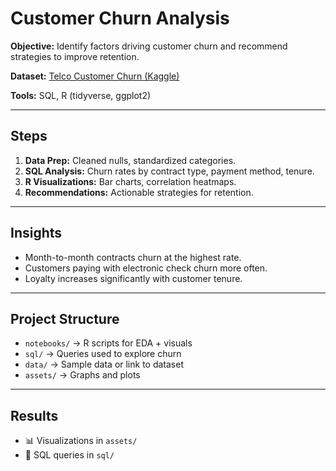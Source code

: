 # Customer Churn Analysis

**Objective:** Identify factors driving customer churn and recommend strategies to improve retention.

**Dataset:** [Telco Customer Churn (Kaggle)](https://www.kaggle.com/datasets/blastchar/telco-customer-churn)

**Tools:** SQL, R (tidyverse, ggplot2)

---

## Steps

1. **Data Prep:** Cleaned nulls, standardized categories.
2. **SQL Analysis:** Churn rates by contract type, payment method, tenure.
3. **R Visualizations:** Bar charts, correlation heatmaps.
4. **Recommendations:** Actionable strategies for retention.

---

## Insights

- Month-to-month contracts churn at the highest rate.
- Customers paying with electronic check churn more often.
- Loyalty increases significantly with customer tenure.

---

## Project Structure

- `notebooks/` → R scripts for EDA + visuals
- `sql/` → Queries used to explore churn
- `data/` → Sample data or link to dataset
- `assets/` → Graphs and plots

---

## Results

- 📊 Visualizations in `assets/`
- 📂 SQL queries in `sql/`
